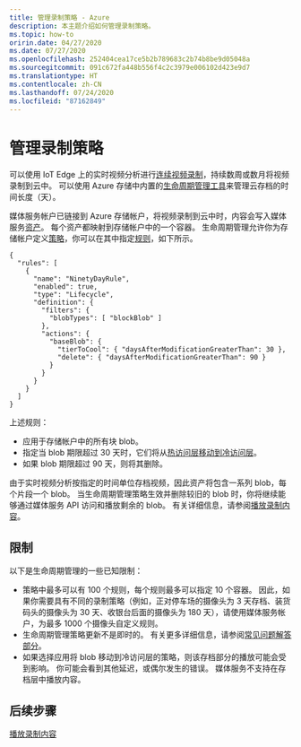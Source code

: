 ```yaml
---
title: 管理录制策略 - Azure
description: 本主题介绍如何管理录制策略。
ms.topic: how-to
oririn.date: 04/27/2020
ms.date: 07/27/2020
ms.openlocfilehash: 252404cea17ce5b2b789683c2b74b8be9d05048a
ms.sourcegitcommit: 091c672fa448b556f4c2c3979e006102d423e9d7
ms.translationtype: HT
ms.contentlocale: zh-CN
ms.lasthandoff: 07/24/2020
ms.locfileid: "87162849"
---
```

# <a name="manage-recording-policy"></a>管理录制策略

可以使用 IoT Edge 上的实时视频分析进行[连续视频录制](continuous-video-recording-concept.md)，持续数周或数月将视频录制到云中。 可以使用 Azure 存储中内置的[生命周期管理工具](/storage/blobs/storage-lifecycle-management-concepts?tabs=azure-portal)来管理云存档的时间长度（天）。  

媒体服务帐户已链接到 Azure 存储帐户，将视频录制到云中时，内容会写入媒体服务[资产](../latest/assets-concept.md)。 每个资产都映射到存储帐户中的一个容器。 生命周期管理允许你为存储帐户定义[策略](/storage/blobs/storage-lifecycle-management-concepts?tabs=azure-portal#policy)，你可以在其中指定[规则](/storage/blobs/storage-lifecycle-management-concepts?tabs=azure-portal#rules)，如下所示。

```
{
  "rules": [
    {
      "name": "NinetyDayRule",
      "enabled": true,
      "type": "Lifecycle",
      "definition": {
        "filters": {
          "blobTypes": [ "blockBlob" ]
        },
        "actions": {
          "baseBlob": {
            "tierToCool": { "daysAfterModificationGreaterThan": 30 },
            "delete": { "daysAfterModificationGreaterThan": 90 }
          }
        }
      }
    }
  ]
}
```

上述规则：

* 应用于存储帐户中的所有块 blob。
* 指定当 blob 期限超过 30 天时，它们将从[热访问层移动到冷访问层](/storage/blobs/storage-blob-storage-tiers?tabs=azure-portal)。
* 如果 blob 期限超过 90 天，则将其删除。

由于实时视频分析按指定的时间单位存档视频，因此资产将包含一系列 blob，每个片段一个 blob。 当生命周期管理策略生效并删除较旧的 blob 时，你将继续能够通过媒体服务 API 访问和播放剩余的 blob。 有关详细信息，请参阅[播放录制内容](playback-recordings-how-to.md)。 

## <a name="limitations"></a>限制

以下是生命周期管理的一些已知限制：

* 策略中最多可以有 100 个规则，每个规则最多可以指定 10 个容器。 因此，如果你需要具有不同的录制策略（例如，正对停车场的摄像头为 3 天存档、装货码头的摄像头为 30 天、收银台后面的摄像头为 180 天），请使用媒体服务帐户，为最多 1000 个摄像头自定义规则。
* 生命周期管理策略更新不是即时的。 有关更多详细信息，请参阅[常见问题解答部分](/storage/blobs/storage-lifecycle-management-concepts?tabs=azure-portal#faq)。
* 如果选择应用将 blob 移动到冷访问层的策略，则该存档部分的播放可能会受到影响。 你可能会看到其他延迟，或偶尔发生的错误。 媒体服务不支持在存档层中播放内容。

## <a name="next-steps"></a>后续步骤

[播放录制内容](playback-recordings-how-to.md)
